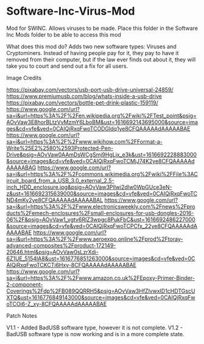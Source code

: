 # Software-Inc-Virus-Mod
Mod for SWINC. Allows viruses to be made.
Place this folder in the Software Inc Mods folder to be able to access this mod

What does this mod do?
Adds two new software types: Viruses and Cryptominers. Instead of having people pay for it, they pay to have it removed from their computer, but if the law ever finds out about it, they will take you to court and send out a fix for all users.

Image Credits

https://pixabay.com/vectors/usb-port-usb-drive-universal-24859/
https://www.premiumusb.com/blog/whats-inside-a-usb-drive
https://pixabay.com/vectors/bottle-pet-drink-plastic-159119/
https://www.google.com/url?sa=i&url=https%3A%2F%2Fen.wikipedia.org%2Fwiki%2FTest_point&psig=AOvVaw3E8horBLtzVvMzmY6LboBM&ust=1616692143695000&source=images&cd=vfe&ved=0CAIQjRxqFwoTCODGldq1ye8CFQAAAAAdAAAAABAE
https://www.google.com/url?sa=i&url=https%3A%2F%2Fwww.wikihow.com%2FFormat-a-Write%25E2%2580%2593Protected-Pen-Drive&psig=AOvVaw0AAmDsWCgSmj9HgLjx_e3k&ust=1616692228883000&source=images&cd=vfe&ved=0CAIQjRxqFwoTCMjJ74K2ye8CFQAAAAAdAAAAABAG
https://www.google.com/url?sa=i&url=https%3A%2F%2Fcommons.wikimedia.org%2Fwiki%2FFile%3ACircuit_board_from_a_USB_3.0_external_2.5-inch_HDD_enclosure.jpg&psig=AOvVaw3Pllwi2dlw0WpGUce3eN-z&ust=1616692315639000&source=images&cd=vfe&ved=0CAIQjRxqFwoTCND4mKy2ye8CFQAAAAAdAAAAABAL
https://www.google.com/url?sa=i&url=https%3A%2F%2Fwww.electronicsweekly.com%2Fnews%2Fproducts%2Femech-enclosures%2Fsmall-enclosures-for-usb-dongles-2016-06%2F&psig=AOvVaw1_vgtv6RIZ3wpgc8PukFbC&ust=1616692486227000&source=images&cd=vfe&ved=0CAIQjRxqFwoTCPCfx_22ye8CFQAAAAAdAAAAABAE
https://www.google.com/url?sa=i&url=https%3A%2F%2Fwww.aeroexpo.online%2Fprod%2Ftoray-advanced-composites%2Fproduct-172149-20646.html&psig=AOvVaw0sLzrXdi-6Z1UE_5154IA8&ust=1616776851263000&source=images&cd=vfe&ved=0CAIQjRxqFwoTCKCTi6Hxy-8CFQAAAAAdAAAAABAE
https://www.google.com/url?sa=i&url=https%3A%2F%2Fwww.amazon.co.uk%2FEpoxy-Primer-Binder-2-component-Coverings%2Fdp%2FB089QQRRH5&psig=AOvVaw3HfZlvwxID1cHDTGscUXTQ&ust=1616776849143000&source=images&cd=vfe&ved=0CAIQjRxqFwoTCOi6-Z_xy-8CFQAAAAAdAAAAABAE

Patch Notes

V1.1 - Added BadUSB software type, however it is not complete.
V1.2 - BadUSB software type is now working and is in a more complete state.
